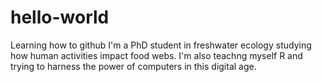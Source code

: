 # hello-world
Learning how to github
I'm a PhD student in freshwater ecology studying how human activities impact food webs. 
I'm also teachng myself R and trying to harness the power of computers in this digital age. 

